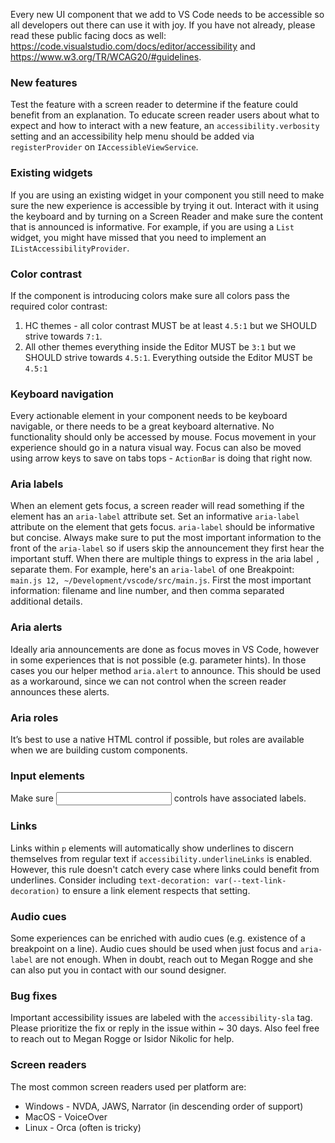 Every new UI component that we add to VS Code needs to be accessible so all developers out there can use it with joy. If you have not already, please read these public facing docs as well: https://code.visualstudio.com/docs/editor/accessibility and https://www.w3.org/TR/WCAG20/#guidelines.

### New features

Test the feature with a screen reader to determine if the feature could benefit from an explanation. To educate screen reader users about what to expect and how to interact with a new feature, an `accessibility.verbosity` setting and an accessibility help menu should be added via `registerProvider` on `IAccessibleViewService`. 

### Existing widgets

If you are using an existing widget in your component you still need to make sure the new experience is accessible by trying it out. Interact with it using the keyboard and by turning on a Screen Reader and make sure the content that is announced is informative. For example, if you are using a `List` widget, you might have missed that you need to implement an `IListAccessibilityProvider`.

### Color contrast

If the component is introducing colors make sure all colors pass the required color contrast: 
1) HC themes - all color contrast MUST be at least `4.5:1` but we SHOULD strive towards `7:1`.
2) All other themes everything inside the Editor MUST be `3:1` but we SHOULD strive towards `4.5:1`. Everything outside the Editor MUST be `4.5:1`

### Keyboard navigation

Every actionable element in your component needs to be keyboard navigable, or there needs to be a great keyboard alternative. No functionality should only be accessed by mouse. Focus movement in your experience should go in a natura visual way. Focus can also be moved using arrow keys to save on tabs tops - `ActionBar` is doing that right now.

### Aria labels

When an element gets focus, a screen reader will read something if the element has an `aria-label` attribute set. Set an informative `aria-label` attribute on the element that gets focus. `aria-label` should be informative but concise. Always make sure to put the most important information to the front of the `aria-label` so if users skip the announcement they first hear the important stuff. When there are multiple things to express in the aria label `,` separate them. For example, here's an `aria-label` of one Breakpoint: `main.js 12, ~/Development/vscode/src/main.js`. First the most important information: filename and line number, and then comma separated additional details.

### Aria alerts

Ideally aria announcements are done as focus moves in VS Code, however in some experiences that is not possible (e.g. parameter hints). In those cases you our helper method `aria.alert` to announce. This should be used as a workaround, since we can not control when the screen reader announces these alerts.

### Aria roles
It’s best to use a native HTML control if possible, but roles are available when we are building custom components.

### Input elements
Make sure <input> controls have associated labels.

### Links
Links within `p` elements will automatically show underlines to discern themselves from regular text if `accessibility.underlineLinks` is enabled. However, this rule doesn't catch every case where links could benefit from underlines. Consider including `text-decoration: var(--text-link-decoration)` to ensure a link element respects that setting. 

### Audio cues

Some experiences can be enriched with audio cues (e.g. existence of a breakpoint on a line). Audio cues should be used when just focus and `aria-label` are not enough. When in doubt, reach out to Megan Rogge and she can also put you in contact with our sound designer.

### Bug fixes

Important accessibility issues are labeled with the `accessibility-sla` tag. Please prioritize the fix or reply in the issue within ~ 30 days. Also feel free to reach out to Megan Rogge or Isidor Nikolic for help. 

### Screen readers
The most common screen readers used per platform are:
- Windows - NVDA, JAWS, Narrator (in descending order of support)
- MacOS - VoiceOver
- Linux - Orca (often is tricky)